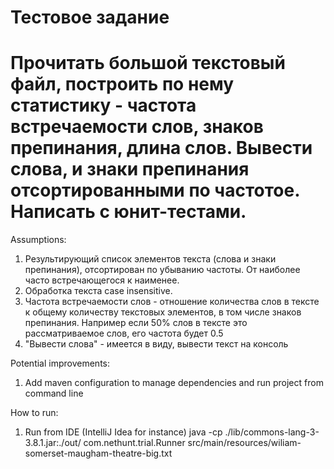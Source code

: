 Тестовое задание
=====
Прочитать большой текстовый файл, построить по нему статистику - частота встречаемости слов, знаков препинания, длина слов.
Вывести слова, и знаки препинания отсортированными по частотое.
Написать с юнит-тестами.
=====


Assumptions:
1. Результирующий список элементов текста (слова и знаки препинания), отсортирован по убыванию частоты. От наиболее часто встречающегося к наименее.
2. Обработка текста case insensitive.
3. Частота встречаемости слов - отношение количества слов в тексте к общему количеству текстовых элементов, в том числе знаков препинания. Например если 50% слов в тексте это рассматриваемое слов, его частота будет 0.5
4. "Вывести слова" - имеется в виду, вывести текст на консоль


Potential improvements:
1. Add maven configuration to manage dependencies and run project from command line


How to run:
1. Run from IDE (IntelliJ Idea for instance) java -cp ./lib/commons-lang-3-3.8.1.jar:./out/ com.nethunt.trial.Runner src/main/resources/wiliam-somerset-maugham-theatre-big.txt



